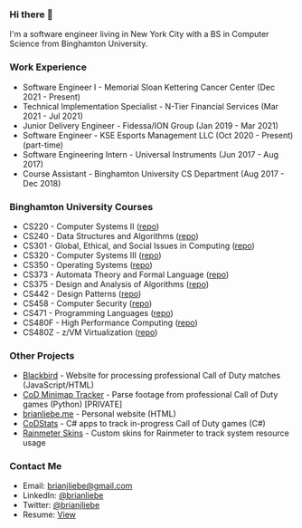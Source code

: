 ### Hi there 👋

I'm a software engineer living in New York City with a BS in Computer Science from Binghamton University.

### Work Experience

* Software Engineer I - Memorial Sloan Kettering Cancer Center (Dec 2021 - Present)
* Technical Implementation Specialist - N-Tier Financial Services (Mar 2021 - Jul 2021)
* Junior Delivery Engineer - Fidessa/ION Group (Jan 2019 - Mar 2021)
* Software Engineer - KSE Esports Management LLC (Oct 2020 - Present) (part-time)
* Software Engineering Intern - Universal Instruments (Jun 2017 - Aug 2017)
* Course Assistant - Binghamton University CS Department (Aug 2017 - Dec 2018)

### Binghamton University Courses

* CS220 - Computer Systems II ([repo](https://github.com/brianliebe/CS220))
* CS240 - Data Structures and Algorithms  ([repo](https://github.com/brianliebe/CS240))
* CS301 - Global, Ethical, and Social Issues in Computing ([repo](https://github.com/brianliebe/CS301))
* CS320 - Computer Systems III ([repo](https://github.com/brianliebe/CS320))
* CS350 - Operating Systems ([repo](https://github.com/brianliebe/CS350))
* CS373 - Automata Theory and Formal Language ([repo](https://github.com/brianliebe/CS373))
* CS375 - Design and Analysis of Algorithms ([repo](https://github.com/brianliebe/CS375))
* CS442 - Design Patterns ([repo](https://github.com/brianliebe/CS442))
* CS458 - Computer Security ([repo](https://github.com/brianliebe/CS458))
* CS471 - Programming Languages ([repo](https://github.com/brianliebe/CS471))
* CS480F - High Performance Computing ([repo](https://github.com/brianliebe/CS480F))
* CS480Z - z/VM Virtualization ([repo](https://github.com/brianliebe/CS480Z))

### Other Projects

* [Blackbird](https://github.com/brianliebe/blackbird) - Website for processing professional Call of Duty matches (JavaScript/HTML)
* [CoD Minimap Tracker](https://github.com/brianliebe/cod-minimap-tracker) - Parse footage from professional Call of Duty games (Python) [PRIVATE]
* [brianliebe.me](https://github.com/brianliebe/brianliebe.github.io) - Personal website (HTML)
* [CoDStats](https://github.com/brianliebe/codstats) - C# apps to track in-progress Call of Duty games (C#)
* [Rainmeter Skins](https://github.com/brianliebe/rainmeter-circle-meters) - Custom skins for Rainmeter to track system resource usage

### Contact Me

* Email: [brianjliebe@gmail.com](mailto:brianjliebe@gmail.com)
* LinkedIn: [@brianliebe](https://www.linkedin.com/in/brianliebe/)
* Twitter: [@brianjliebe](https://twitter.com/brianjliebe)
* Resume: [View](https://raw.githubusercontent.com/brianliebe/brianliebe.github.io/master/files/resume.pdf)
